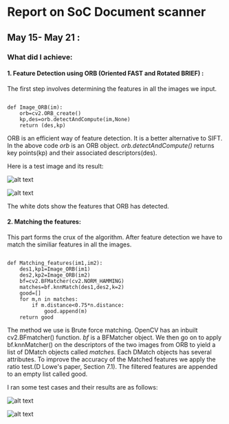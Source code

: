 # Report on SoC Document scanner

 


## **May 15- May 21** : 


### What did I achieve:

#### 1. Feature Detection using ORB (Oriented FAST and Rotated BRIEF) :

The first step involves determining the features in all the images we input.
```

def Image_ORB(im):
    orb=cv2.ORB_create()
    kp,des=orb.detectAndCompute(im,None)
    return (des,kp)

```

ORB is an efficient way of feature detection. It is a better alternative to SIFT. 
In the above code *orb* is an ORB object. *orb.detectAndCompute()* returns key points(kp) 
and their associated descriptors(des).

Here is a test image and its result:

 ![alt text](https://github.com/glitchinthematrix/SoC-document-scanner/Report/original.jpg)
 
 ![alt text](https://github.com/glitchinthematrix/SoC-document-scanner/Report/ORBtestcase.png)
 
 The white dots show the features that ORB has detected.
 
 
#### 2. Matching the features:

This part forms the crux of the algorithm. After feature detection we have to match the similiar features in all the images. 
```

def Matching_features(im1,im2):
	des1,kp1=Image_ORB(im1)
	des2,kp2=Image_ORB(im2)
	bf=cv2.BFMatcher(cv2.NORM_HAMMING)
	matches=bf.knnMatch(des1,des2,k=2)
	good=[]
	for m,n in matches:
		if m.distance<0.75*n.distance:
			good.append(m)
	return good

```
  

The method we use is Brute force matching. OpenCV has an inbuilt cv2.BFmatcher() function. *bf* is a BFMatcher object.
We then go on to apply bf.knnMatcher() on the descriptors of the two images from ORB to yield a list of DMatch objects 
called *matches*. Each DMatch objects has several attributes. To improve the accuracy of the Matched features we apply the ratio test.(D Lowe's paper, Section 7.1). The filtered features are appended to an empty list called good.

I ran some test cases and their results are as follows:

![alt text](https://github.com/glitchinthematrix/SoC-document-scanner/Report/testcase1.png)

![alt text](https://github.com/glitchinthematrix/SoC-document-scanner/Report/testcase2.png)



